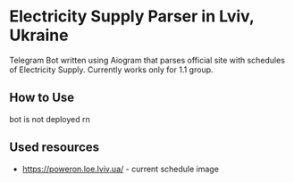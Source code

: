 # Electricity Supply Parser in Lviv, Ukraine
Telegram Bot written using Aiogram that parses official site with schedules of Electricity Supply. Currently works only for 1.1 group.
## How to Use
bot is not deployed rn
## Used resources
- https://poweron.loe.lviv.ua/ - current schedule image
